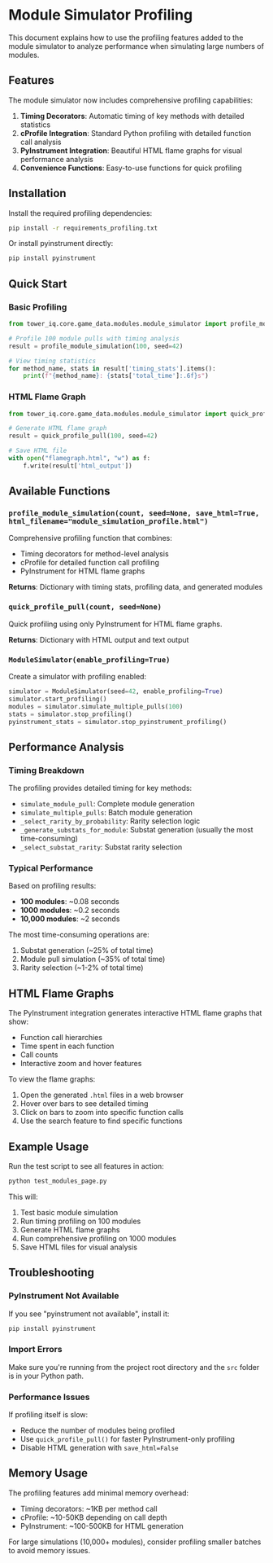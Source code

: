 # Module Simulator Profiling

This document explains how to use the profiling features added to the module simulator to analyze performance when simulating large numbers of modules.

## Features

The module simulator now includes comprehensive profiling capabilities:

1. **Timing Decorators**: Automatic timing of key methods with detailed statistics
2. **cProfile Integration**: Standard Python profiling with detailed function call analysis
3. **PyInstrument Integration**: Beautiful HTML flame graphs for visual performance analysis
4. **Convenience Functions**: Easy-to-use functions for quick profiling

## Installation

Install the required profiling dependencies:

```bash
pip install -r requirements_profiling.txt
```

Or install pyinstrument directly:

```bash
pip install pyinstrument
```

## Quick Start

### Basic Profiling

```python
from tower_iq.core.game_data.modules.module_simulator import profile_module_simulation

# Profile 100 module pulls with timing analysis
result = profile_module_simulation(100, seed=42)

# View timing statistics
for method_name, stats in result['timing_stats'].items():
    print(f"{method_name}: {stats['total_time']:.6f}s")
```

### HTML Flame Graph

```python
from tower_iq.core.game_data.modules.module_simulator import quick_profile_pull

# Generate HTML flame graph
result = quick_profile_pull(100, seed=42)

# Save HTML file
with open("flamegraph.html", "w") as f:
    f.write(result['html_output'])
```

## Available Functions

### `profile_module_simulation(count, seed=None, save_html=True, html_filename="module_simulation_profile.html")`

Comprehensive profiling function that combines:
- Timing decorators for method-level analysis
- cProfile for detailed function call profiling
- PyInstrument for HTML flame graphs

**Returns**: Dictionary with timing stats, profiling data, and generated modules

### `quick_profile_pull(count, seed=None)`

Quick profiling using only PyInstrument for HTML flame graphs.

**Returns**: Dictionary with HTML output and text output

### `ModuleSimulator(enable_profiling=True)`

Create a simulator with profiling enabled:

```python
simulator = ModuleSimulator(seed=42, enable_profiling=True)
simulator.start_profiling()
modules = simulator.simulate_multiple_pulls(100)
stats = simulator.stop_profiling()
pyinstrument_stats = simulator.stop_pyinstrument_profiling()
```

## Performance Analysis

### Timing Breakdown

The profiling provides detailed timing for key methods:

- `simulate_module_pull`: Complete module generation
- `simulate_multiple_pulls`: Batch module generation
- `_select_rarity_by_probability`: Rarity selection logic
- `_generate_substats_for_module`: Substat generation (usually the most time-consuming)
- `_select_substat_rarity`: Substat rarity selection

### Typical Performance

Based on profiling results:
- **100 modules**: ~0.08 seconds
- **1000 modules**: ~0.2 seconds
- **10,000 modules**: ~2 seconds

The most time-consuming operations are:
1. Substat generation (~25% of total time)
2. Module pull simulation (~35% of total time)
3. Rarity selection (~1-2% of total time)

## HTML Flame Graphs

The PyInstrument integration generates interactive HTML flame graphs that show:

- Function call hierarchies
- Time spent in each function
- Call counts
- Interactive zoom and hover features

To view the flame graphs:
1. Open the generated `.html` files in a web browser
2. Hover over bars to see detailed timing
3. Click on bars to zoom into specific function calls
4. Use the search feature to find specific functions

## Example Usage

Run the test script to see all features in action:

```bash
python test_modules_page.py
```

This will:
1. Test basic module simulation
2. Run timing profiling on 100 modules
3. Generate HTML flame graphs
4. Run comprehensive profiling on 1000 modules
5. Save HTML files for visual analysis

## Troubleshooting

### PyInstrument Not Available

If you see "pyinstrument not available", install it:

```bash
pip install pyinstrument
```

### Import Errors

Make sure you're running from the project root directory and the `src` folder is in your Python path.

### Performance Issues

If profiling itself is slow:
- Reduce the number of modules being profiled
- Use `quick_profile_pull()` for faster PyInstrument-only profiling
- Disable HTML generation with `save_html=False`

## Memory Usage

The profiling features add minimal memory overhead:
- Timing decorators: ~1KB per method call
- cProfile: ~10-50KB depending on call depth
- PyInstrument: ~100-500KB for HTML generation

For large simulations (10,000+ modules), consider profiling smaller batches to avoid memory issues. 